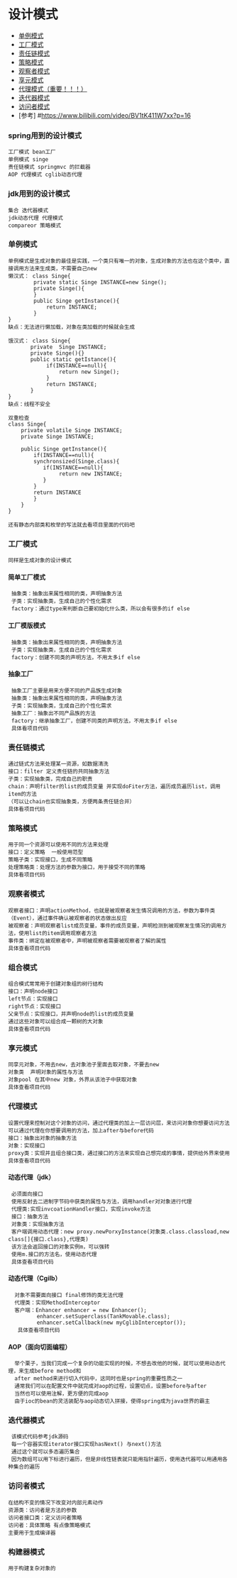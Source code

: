 # 设计模式
<!-- GFM-TOC -->
* [单例模式](#单例模式)
* [工厂模式](#工厂模式)
* [责任链模式](#责任链模式)
* [策略模式](#策略模式)
* [观察者模式](#观察者模式)
* [享元模式](#享元模式)
* [代理模式（重要！！！）](#代理模式)
* [迭代器模式](#迭代器模式)
* [访问者模式](#访问者模式)
* [参考] #https://www.bilibili.com/video/BV1tK411W7xx?p=16
<!-- GFM-TOC -->
### spring用到的设计模式
    工厂模式 bean工厂
    单例模式 singe
    责任链模式 springmvc 的拦截器
    AOP 代理模式 cglib动态代理
### jdk用到的设计模式
    集合 迭代器模式
    jdk动态代理 代理模式  
    compareor 策略模式
    
### 单例模式
    单例模式是生成对象的最佳是实践，一个类只有唯一的对象，生成对象的方法也在这个类中，直接调用方法来生成类，不需要自己new
    懒汉式： class Singe{
            private static Singe INSTANCE=new Singe();
            private Singe(){
            }
            public Singe getInstance(){
                return INSTANCE;
            }
    }
    缺点：无法进行懒加载，对象在类加载的时候就会生成
    
    饿汉式： class Singe{
           private  Singe INSTANCE;
           private Singe(){}
           public static getIstance(){
                if(INSTANCE==null){
                    return new Singe();
                }
                return INSTANCE;
           } 
    }
    缺点：线程不安全
    
    双重检查
    class Singe{
        private volatile Singe INSTANCE;
        private Singe INSTANCE;
        
        public Singe getInstance(){
            if(INSTANCE==null){
            synchronsized(Singe.class){
               if(INSTANCE==null){
                    return new INSTANCE;
               }
            }
            return INSTANCE
            }
        }
    }
    
    还有静态内部类和枚举的写法就去看项目里面的代码吧
### 工厂模式
    同样是生成对象的设计模式
    
#### 简单工厂模式
     抽象类：抽象出来属性相同的类，声明抽象方法
     子类：实现抽象类，生成自己的个性化需求
     factory：通过type来判断自己要初始化什么类，所以会有很多的if else
     
#### 工厂模版模式
     抽象类：抽象出来属性相同的类，声明抽象方法
     子类：实现抽象类，生成自己的个性化需求
     factory：创建不同类的声明方法，不用太多if else
     
#### 抽象工厂
     抽象工厂主要是用来方便不同的产品族生成对象
     抽象类：抽象出来属性相同的类，声明抽象方法
     子类：实现抽象类，生成自己的个性化需求   
     抽象工厂：抽象出不同产品族的方法
     factory：继承抽象工厂，创建不同类的声明方法，不用太多if else
     具体看项目代码

### 责任链模式
    通过链式方法来处理某一资源，如数据清洗
    接口：filter 定义责任链的共同抽象方法
    子类：实现抽象类，完成自己的职责
    chain：声明filter的list的成员变量 并实现doFiter方法，遍历成员遍历list，调用item的方法
    （可以让chain也实现抽象类，方便两条责任链合并）
    具体看项目代码
          
### 策略模式
    用于同一个资源可以使用不同的方法来处理
    接口：定义策略  一般使用范型
    策略子类：实现接口，生成不同策略
    处理策略类：处理方法的参数为接口，用于接受不同的策略
    具体看项目代码
    
### 观察者模式
    观察者接口：声明actionMethod，也就是被观察者发生情况调用的方法，参数为事件类（Event），通过事件确认被观察者的状态做出反应
    被观察者：声明观察者list成员变量，事件的成员变量，声明检测到被观察发生情况的调用方法，使用list的item调用观察者方法
    事件类：绑定在被观察者中，声明被观察者需要被观察者了解的属性
    具体查看项目代码
   
### 组合模式
    组合模式常常用于创建对象组的树行结构
    接口：声明node接口
    left节点：实现接口
    right节点：实现接口
    父亲节点：实现接口，并声明node的list的成员变量
    通过这些对象可以组合成一颗树的大对象
    具体查看项目代码

### 享元模式
    同享元对象，不用去new，去对象池子里面去取对象，不要去new
    对象类  声明对象的属性与方法
    对象pool 在其中new 对象，外界从该池子中获取对象
    具体查看项目代码

### 代理模式
    设置代理来控制对这个对象的访问，通过代理类的加上一层访问层，来访问对象你想要访问方法
    可以通过代理在你想要调用的方法，加上after与before代码
    接口：抽象出对象的抽象方法
    对象：实现接口
    proxy类：实现并且组合接口类，通过接口的方法来实现自己想完成的事情，提供给外界来使用
    具体查看项目代码
    
#### 动态代理（jdk）
     必须面向接口
     使用反射去二进制字节码中获类的属性与方法，调用handler对对象进行代理
     代理类:实现invcoationHandler接口，实现invoke方法
     接口：抽象方法
     对象类：实现抽象方法
     客户端调用动态代理：new proxy.newPorxyInstance(对象类.class.classload,new class[]{接口.class},代理类)
     该方法会返回接口的对象实例m，可以强转
     使用m.接口的方法名，使用动态代理
     具体查看项目代码
     
#### 动态代理（Cgilb）
      对象不需要面向接口 final修饰的类无法代理
      代理类：实现MethodInterceptor
      客户端：Enhancer enhancer = new Enhancer();
             enhancer.setSuperclass(TankMovable.class);
             enhancer.setCallback(new myCglibInterceptor());
       具体查看项目代码

#### AOP（面向切面编程）
      举个栗子，当我们完成一个复杂的功能实现的时候，不想去改他的时候，就可以使用动态代理，来生成before method和
      after method来进行切入代码中，这同时也是spring的重要性质之一
      通常我们可以在配置文件中就完成对aop的过程，设置切点，设置before与after
      当然也可以使用注解，更方便的完成aop
      由于ioc的bean的灵活装配与aop动态切入拼接，使得spring成为java世界的霸主
      
###  迭代器模式
     该模式代码参考jdk源码
     每一个容器实现iterator接口实现hasNext() 与next()方法
     通过这个就可以多态遍历集合
     因为数组可以用下标进行遍历，但是非线性链表就只能用指针遍历，使用迭代器可以用通用各种集合的遍历

###  访问者模式
    在结构不变的情况下改变对内部元素动作
    资源类：访问者是方法的参数
    访问者接口类：定义访问者策略
    访问者：具体策略 有点像策略模式
    主要用于生成编译器
    
### 构建器模式
    用于构建复杂对象的
    
    



